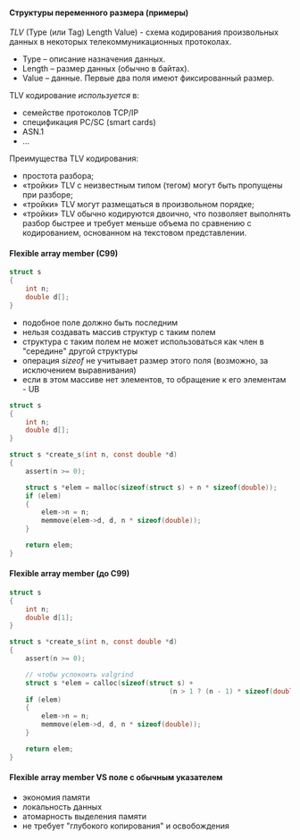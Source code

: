 
#### **Структуры переменного размера (примеры)**

*TLV* (Type (или Tag) Length Value) - схема кодирования произвольных данных в некоторых телекоммуникационных протоколах.
- Type – описание назначения данных.
- Length – размер данных (обычно в байтах).
- Value – данные.
Первые два поля имеют фиксированный размер.

TLV кодирование *используется* в:
- семействе протоколов TCP/IP
- спецификация PC/SC (smart cards)
- ASN.1
- …

Преимущества TLV кодирования:
- простота разбора;
- «тройки» TLV c неизвестным типом (тегом) могут быть пропущены при разборе;
- «тройки» TLV могут размещаться в произвольном порядке;
- «тройки» TLV обычно кодируются двоично, что позволяет выполнять разбор быстрее и требует меньше объема по сравнению с кодированием, основанном на текстовом представлении.

#### **Flexible array member (C99)**

```c
struct s
{
	int n;
	double d[];
}
```

- подобное поле должно быть последним
- нельзя создавать массив структур с таким полем
- структура с таким полем не может использоваться как член в "середине" другой структуры
- операция *sizeof* не учитывает размер этого поля (возможно, за исключением выравнивания)
- если в этом массиве нет элементов, то обращение к его элементам - UB

```c
struct s
{
	int n;
	double d[];
}

struct s *create_s(int n, const double *d)
{
	assert(n >= 0);

	struct s *elem = malloc(sizeof(struct s) + n * sizeof(double));
	if (elem)
	{
		elem->n = n;
		memmove(elem->d, d, n * sizeof(double));
	}

	return elem;
}
```

#### **Flexible array member (до C99)**

```c
struct s
{
	int n;
	double d[1];
}

struct s *create_s(int n, const double *d)
{
	assert(n >= 0);

	// чтобы успокоить valgrind
	struct s *elem = calloc(sizeof(struct s) + 
										(n > 1 ? (n - 1) * sizeof(double) : 0), 1);
	if (elem)
	{
		elem->n = n;
		memmove(elem->d, d, n * sizeof(double));
	}

	return elem;
}
```

#### **Flexible array member VS поле с обычным указателем**

- экономия памяти
- локальность данных
- атомарность выделения памяти
- не требует "глубокого копирования" и освобождения